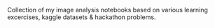
Collection of my image analysis notebooks based on various learning excercises, kaggle datasets & hackathon problems.
